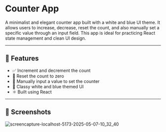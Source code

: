 # Counter App

A minimalist and elegant counter app built with a white and blue UI theme. It allows users to increase, decrease, reset the count, and also manually set a specific value through an input field. This app is ideal for practicing React state management and clean UI design.

---

## 🧩 Features

- ✅ Increment and decrement the count
- 🔄 Reset the count to zero
- 🔢 Manually input a value to set the counter
- 🎨 Classy white and blue themed UI
- ⚛️ Built using React 

---

## 📸 Screenshots

![screencapture-localhost-5173-2025-05-07-10_32_40](https://github.com/user-attachments/assets/dfcd7dbf-2299-47d8-a2d3-bdb64deffa8c)
